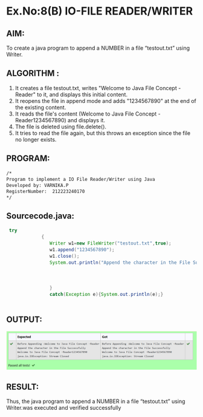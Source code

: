 # Ex.No:8(B) IO-FILE READER/WRITER
## AIM:
To create a java program to append a NUMBER in a file “testout.txt” using Writer.


## ALGORITHM :
1.	It creates a file testout.txt, writes "Welcome to Java File Concept -Reader" to it, and displays this initial content.
2.	It reopens the file in append mode and adds "1234567890" at the end of the existing content.
3.	It reads the file's content (Welcome to Java File Concept -Reader1234567890) and displays it.
4.	The file is deleted using file.delete().
5.	It tries to read the file again, but this throws an exception since the file no longer exists.




## PROGRAM:
 ```
/*
Program to implement a IO File Reader/Writer using Java
Developed by: VARNIKA.P
RegisterNumber:  212223240170
*/
```

## Sourcecode.java:


```JAVA
 try
             {
                Writer w1=new FileWriter("testout.txt",true);
                w1.append("1234567890");
                w1.close();
                System.out.println("Append the character in the File Successfully");

               
  
                }
                catch(Exception e){System.out.println(e);}
               
```



## OUTPUT:

![images](https://github.com/Varnikaparthiban/19AI307_JAVA/blob/af258dccf4766bef69409d75f1c916cbe90ae9de/Module-08/DAY-2/Screenshot%202025-05-17%20105753.png)

## RESULT:
Thus, the java program to append a NUMBER in a file “testout.txt” using Writer.was executed and verified successfully



